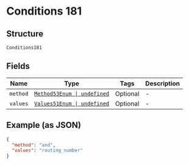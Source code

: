 
# Conditions 181

## Structure

`Conditions181`

## Fields

| Name | Type | Tags | Description |
|  --- | --- | --- | --- |
| `method` | [`Method53Enum \| undefined`](../../doc/models/method-53-enum.md) | Optional | - |
| `values` | [`Values51Enum \| undefined`](../../doc/models/values-51-enum.md) | Optional | - |

## Example (as JSON)

```json
{
  "method": "and",
  "values": "routing_number"
}
```

